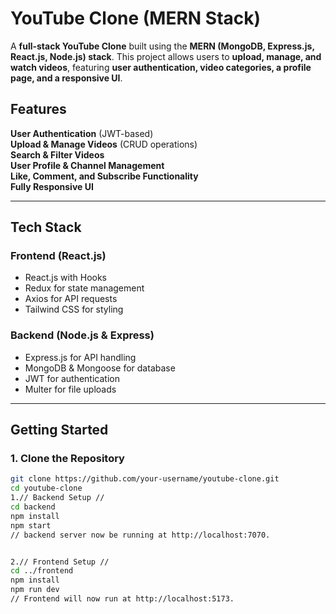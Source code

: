 # **YouTube Clone (MERN Stack)**  

A **full-stack YouTube Clone** built using the **MERN (MongoDB, Express.js, React.js, Node.js) stack**. This project allows users to **upload, manage, and watch videos**, featuring **user authentication, video categories, a profile page, and a responsive UI**.  

## **Features**  

**User Authentication** (JWT-based)  
**Upload & Manage Videos** (CRUD operations)  
**Search & Filter Videos**  
**User Profile & Channel Management**  
**Like, Comment, and Subscribe Functionality**  
**Fully Responsive UI**  

---

## **Tech Stack**  

### **Frontend (React.js)**
- React.js with Hooks  
- Redux for state management  
- Axios for API requests  
- Tailwind CSS for styling  

### **Backend (Node.js & Express)**
- Express.js for API handling  
- MongoDB & Mongoose for database  
- JWT for authentication  
- Multer for file uploads  

---

## **Getting Started**  

### **1. Clone the Repository**
```bash
git clone https://github.com/your-username/youtube-clone.git
cd youtube-clone
1.// Backend Setup //
cd backend
npm install
npm start
// backend server now be running at http://localhost:7070.


2.// Frontend Setup //
cd ../frontend
npm install
npm run dev
// Frontend will now run at http://localhost:5173.

